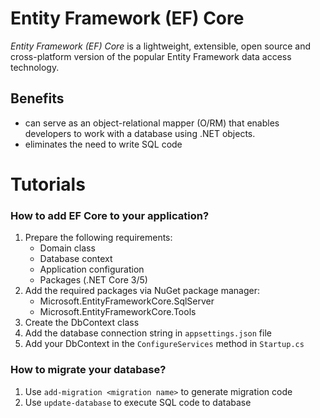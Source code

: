 # Entity Framework (EF) Core
_Entity Framework (EF) Core_ is a lightweight, extensible, open source and cross-platform version of the popular Entity Framework data access technology.

## Benefits
- can serve as an object-relational mapper (O/RM) that enables developers to work with a database using .NET objects.
- eliminates the need to write SQL code

# Tutorials

### How to add EF Core to your application?
1. Prepare the following requirements:
    - Domain class
    - Database context
    - Application configuration
    - Packages (.NET Core 3/5)
2. Add the required packages via NuGet package manager:
    - Microsoft.EntityFrameworkCore.SqlServer
    - Microsoft.EntityFrameworkCore.Tools   
3. Create the DbContext class
4. Add the database connection string in `appsettings.json` file
5. Add your DbContext in the `ConfigureServices` method in `Startup.cs`

### How to migrate your database?
1. Use `add-migration <migration name>` to generate migration code
2. Use `update-database` to execute SQL code to database
